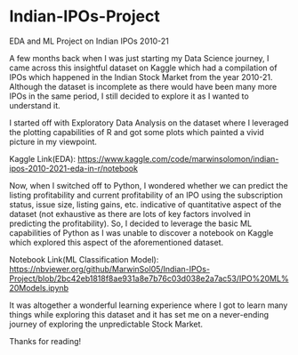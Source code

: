# Indian-IPOs-Project
EDA and ML Project on Indian IPOs 2010-21

A few months back when I was just starting my Data Science journey, I came across this insightful dataset on Kaggle which had a compilation of IPOs which happened in the Indian Stock Market from the year 2010-21. Although the dataset is incomplete as there would have been many more IPOs in the same period, I still decided to explore it as I wanted to understand it. 

I started off with Exploratory Data Analysis on the dataset where I leveraged the plotting capabilities of R and got some plots which painted a vivid picture in my viewpoint.

Kaggle Link(EDA): https://www.kaggle.com/code/marwinsolomon/indian-ipos-2010-2021-eda-in-r/notebook

Now, when I switched off to Python, I wondered whether we can predict the listing profitability and current profitability of an IPO using the subscription status, issue size, listing gains, etc. indicative of quantitative aspect of the dataset (not exhaustive as there are lots of key factors involved in predicting the profitability). So, I decided to leverage the basic ML capabilities of Python as I was unable to discover a notebook on Kaggle which explored this aspect of the aforementioned dataset.

Notebook Link(ML Classification Model): https://nbviewer.org/github/MarwinSol05/Indian-IPOs-Project/blob/2bc42eb1818f8ae931a8e7b76c03d038e2a7ac53/IPO%20ML%20Models.ipynb

It was altogether a wonderful learning experience where I got to learn many things while exploring this dataset and it has set me on a never-ending journey of exploring the unpredictable Stock Market.

Thanks for reading!

